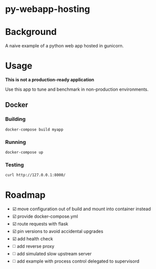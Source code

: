 py-webapp-hosting
=================

# Background
A naive example of a python web app hosted in gunicorn.

# Usage
**This is not a production-ready application**

Use this app to tune and benchmark in non-production environments.

## Docker

### Building
```
docker-compose build myapp
```
### Running
```
docker-compose up
```
### Testing
```
curl http://127.0.0.1:8000/
```

# Roadmap
- :ballot_box_with_check: move configuration out of build and mount into container instead
- :ballot_box_with_check: provide docker-compose.yml
- :ballot_box_with_check: route requests with flask
- :ballot_box_with_check: pin versions to avoid accidental upgrades
- :ballot_box_with_check: add health check
- :white_medium_square: add reverse proxy
- :white_medium_square: add simulated slow upstream server
- :white_medium_square: add example with process control delegated to supervisord
